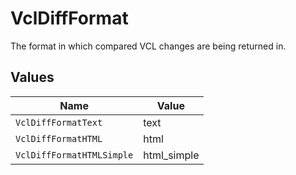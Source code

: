 # VclDiffFormat

The format in which compared VCL changes are being returned in.


## Values

| Name                      | Value                     |
| ------------------------- | ------------------------- |
| `VclDiffFormatText`       | text                      |
| `VclDiffFormatHTML`       | html                      |
| `VclDiffFormatHTMLSimple` | html_simple               |